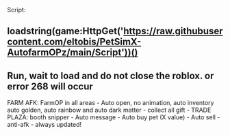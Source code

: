 Script:

loadstring(game:HttpGet('https://raw.githubusercontent.com/eltobis/PetSimX-AutofarmOPz/main/Script'))()
-----------------------------------------------------------------------
Run, wait to load and do not close the roblox. or error 268 will occur
-----------------------------------------------------------------------
FARM AFK: FarmOP in all areas - Auto open, no animation, auto inventory auto golden, auto rainbow and auto dark matter - collect all gift -
TRADE PLAZA: booth snipper - Auto message - Auto buy pet (X value) - Auto sell - anti-afk -
always updated!

